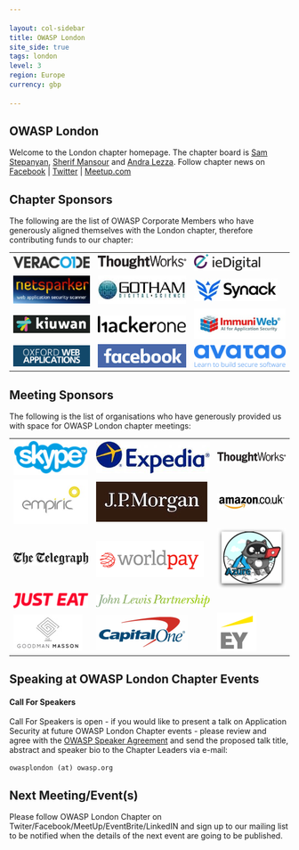 ```yaml
---

layout: col-sidebar
title: OWASP London
site_side: true
tags: london
level: 3
region: Europe
currency: gbp

---
```

<!-- rebuild -->

OWASP London
-------------
Welcome to the London chapter homepage. The chapter board is <a href="mailto:sam.stepanyan@owasp.org">Sam Stepanyan</a>, <a href="mailto:sherif.mansour@owasp.org">Sherif Mansour</a> and <a href="mailto:andra.lezza@owasp.org">Andra Lezza</a>. Follow chapter news on [Facebook](https://www.facebook.com/OWASPLondon) | [Twitter](https://twitter.com/owasplondon) | [Meetup.com](https://meetup.com/OWASP-London)

Chapter Sponsors
----------------
The following are the list of OWASP Corporate Members who have generously aligned themselves with the London chapter, therefore contributing funds to our chapter:

<table cellpadding="15" cellspacing="0">
<tr>
<td>

<img src="assets/images/VeraCode_logo.png" alt=""/>

</td>
<td>

<img src="assets/images/ThoughtWorks-logo.png" alt=""/>

</td>
<td>
<img src="assets/images/IEDigital-logo.png" alt=""/>


</td>
</tr>
<tr>
<td>
<img src="assets/images/NetSparker_Logo_New.jpg" alt=""/>

</td>
<td>
<img src="assets/images/GDS_LOGO_SMALL.jpg" alt=""/>

</td>
<td>
<img src="assets/images/Synack_Logo.jpg" alt="Synack Logo"/>

</td>
</tr>
<tr>
<td>
<img src="assets/images/KiuwanLogoSmall.png" alt="KiuwanLogoSmall.png"/>

</td>
<td>
<img src="assets/images/HackerOneLogo.png" alt="HackerOneLogo.png"/>

</td>
<td>
<img src="assets/images/ImmuniWebLogo.jpg" alt="ImmuniWebLogo.jpg"/>

</td>
</tr>
<tr>
<td>
<img src="assets/images/OxfordWebAppsLogo2.png" alt="OxfordWebAppsLogo2.png"/>

</td>
<td>
<img src="assets/images/FacebookLogoBlue.png " alt="FacebookLogoBlue.png "/>

</td>
<td>
<img src="assets/images/AvataoLogoBlue.png" alt="AvataoLogoBlue.png"/>

</td>
</tr>
<tr>
</tr>
</table>


Meeting Sponsors
----------------

The following is the list of organisations who have generously provided us with space for OWASP London chapter meetings:

<table cellpadding="10" cellspacing="0" border="0">
<tr>
<td>
<img src="assets/images/Skype_logo_solid.jpg" alt="Skype_logo_solid.jpg"/>

</td>
<td>
<img src="assets/images/Expedia_Logo.jpg" alt="Expedia_Logo.jpg"/>

</td>
<td>
<img src="assets/images/ThoughtWorks-logo.png" alt=""/>

</td>
</tr>
<tr>
<td>
<img src="assets/images/Empiric_Logo.jpg" alt=""/>

</td>
<td>
<img src="assets/images/JPMorgan_Logo.jpg" alt=""/>

</td>
<td>
<img src="assets/images/AmazonUKLogo.jpg" alt=""/>

</td>
</tr>
<tr>
<td>
<img src="assets/images/Telegraph_Logo.png" alt=""/>

</td>
<td>
<img src="assets/images/Worldpay_Logo.png" alt=""/>

</td>
<td>

<img src="assets/images/AzureAdvocatesLogo.png" alt=""/>

</td>
</tr>
<tr>
<td>
<img src="assets/images/JustEat_Logo.png " alt=""/>

</td>
<td>
<img src="assets/images/JohnLewisLogo.jpg" alt=""/>

</td>
<td>
</td>
</tr>
<tr>
<td>
<img src="assets/images/GoodmanMassonLogo.jpg" alt=""/>

</td>
<td>
<img src="assets/images/CapitalOneLogo.png" alt=""/>

</td>
<td>
<img src="assets/images/EYLogo.png" alt=""/>

</td>
</tr>
</table>

Speaking at OWASP London Chapter Events
---------------------------------------

#### Call For Speakers

Call For Speakers is open - if you would like to present a talk on Application Security at future OWASP London Chapter events - please review and agree with the [OWASP Speaker Agreement](Speaker_Agreement "wikilink") and send the proposed talk title, abstract and speaker bio to the Chapter Leaders via e-mail:

`owasplondon (at) owasp.org`

Next Meeting/Event(s)
---------------------

Please follow OWASP London Chapter on Twiter/Facebook/MeetUp/EventBrite/LinkedIN and sign up to our mailing list to be notified when the details of the next event are going to be published. 
